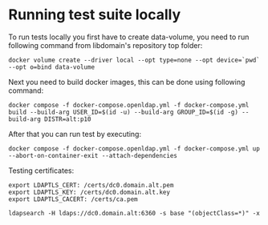 # Running test suite locally
To run tests locally you first have to create data-volume, you need to run following command from libdomain's repository top folder:
```
docker volume create --driver local --opt type=none --opt device=`pwd` --opt o=bind data-volume
```
Next you need to build docker images, this can be done using following command:
```
docker compose -f docker-compose.openldap.yml -f docker-compose.yml build --build-arg USER_ID=$(id -u) --build-arg GROUP_ID=$(id -g) --build-arg DISTR=alt:p10
```
After that you can run test by executing:
```
docker compose -f docker-compose.openldap.yml -f docker-compose.yml up --abort-on-container-exit --attach-dependencies
```
Testing certificates:
```
export LDAPTLS_CERT: /certs/dc0.domain.alt.pem
export LDAPTLS_KEY: /certs/dc0.domain.alt.key
export LDAPTLS_CACERT: /certs/ca.pem

ldapsearch -H ldaps://dc0.domain.alt:6360 -s base "(objectClass=*)" -x
```
